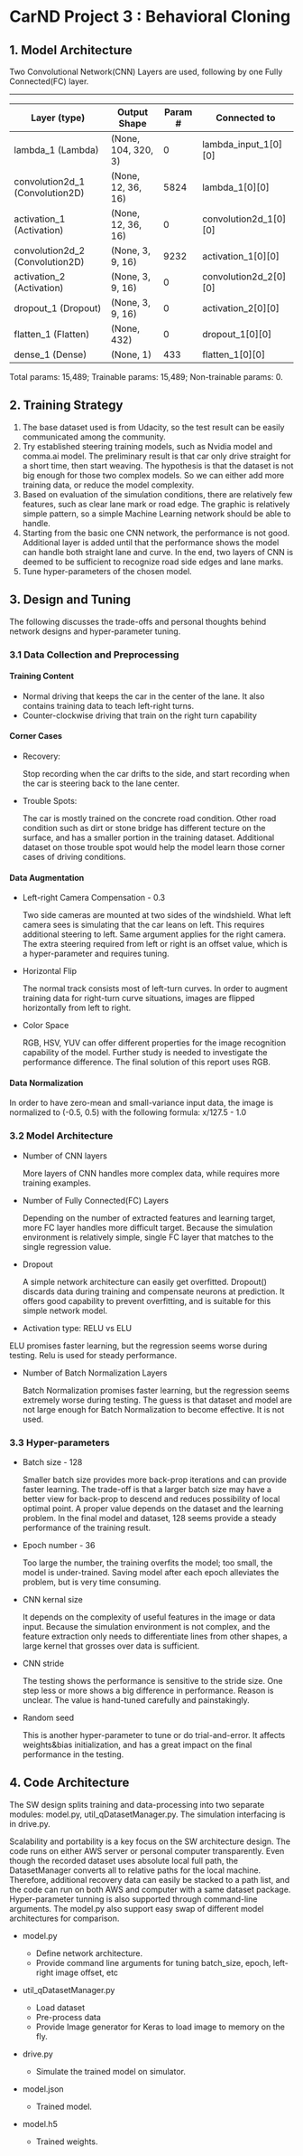 # CarND Project 3 : Behavioral Cloning


## 1. Model Architecture

Two Convolutional Network(CNN) Layers are used, following by one Fully Connected(FC) layer.

----------------------------------------------------------------------------------------------------
Layer (type)                     |Output Shape          |Param #     |Connected to                     
---------------------------------|----------------------|------------|---------------------------------
lambda_1 (Lambda)                |(None, 104, 320, 3)   |0           |lambda_input_1[0][0]             
convolution2d_1 (Convolution2D)  |(None, 12, 36, 16)    |5824        |lambda_1[0][0]                   
activation_1 (Activation)        |(None, 12, 36, 16)    |0           |convolution2d_1[0][0]            
convolution2d_2 (Convolution2D)  |(None, 3, 9, 16)      |9232        |activation_1[0][0]               
activation_2 (Activation)        |(None, 3, 9, 16)      |0           |convolution2d_2[0][0]            
dropout_1 (Dropout)              |(None, 3, 9, 16)      |0           |activation_2[0][0]               
flatten_1 (Flatten)              |(None, 432)           |0           |dropout_1[0][0]                  
dense_1 (Dense)                  |(None, 1)             |433         |flatten_1[0][0]                  


Total params: 15,489; 
Trainable params: 15,489; 
Non-trainable params: 0.


## 2. Training Strategy
1. The base dataset used is from Udacity, so the test result can be easily communicated among the community.
2. Try established steering training models, such as Nvidia model and comma.ai model. The preliminary result is that car only drive straight for a short time, then start weaving. The hypothesis is that the dataset is not big enough for those two complex models. So we can either add more training data, or reduce the model complexity.
3. Based on evaluation of the simulation conditions, there are relatively few features, such as clear lane mark or road edge. The graphic is relatively simple pattern, so a simple Machine Learning network should be able to handle.
4. Starting from the basic one CNN network, the performance is not good. Additional layer is added until that the performance shows the model can handle both straight lane and curve. In the end, two layers of CNN is deemed to be sufficient to recognize road side edges and lane marks. 
5. Tune hyper-parameters of the chosen model.


## 3. Design and Tuning

The following discusses the trade-offs and personal thoughts behind network designs and hyper-parameter tuning.


### 3.1 Data Collection and Preprocessing

#### Training Content
- Normal driving that keeps the car in the center of the lane. It also contains training data to teach left-right turns.
- Counter-clockwise driving that train on the right turn capability

#### Corner Cases
- Recovery:  
 
  Stop recording when the car drifts to the side, and start recording when the car is steering back to the lane center.
 
- Trouble Spots:  
 
  The car is mostly trained on the concrete road condition. Other road condition such as dirt or stone bridge has different tecture on the surface, and has a smaller portion in the training dataset. Additional dataset on those trouble spot would help the model learn those corner cases of driving conditions.

#### Data Augmentation
- Left-right Camera Compensation - 0.3 

  Two side cameras are mounted at two sides of the windshield. What left camera sees is simulating that the car leans on left. This requires additional steering to left. Same argument applies for the right camera. The extra steering required from left or right is an offset value, which is a hyper-parameter and requires tuning. 

- Horizontal Flip

  The normal track consists most of left-turn curves. In order to augment training data for right-turn curve situations, images are flipped horizontally from left to right.
- Color Space

  RGB, HSV, YUV can offer different properties for the image recognition capability of the model. Further study is needed to investigate the performance difference. The final solution of this report uses RGB. 

#### Data Normalization 
  In order to have zero-mean and small-variance input data, the image is normalized to (-0.5, 0.5) with the following formula: x/127.5 - 1.0

### 3.2 Model Architecture
- Number of CNN layers

  More layers of CNN handles more complex data, while requires more training examples. 

- Number of Fully Connected(FC) Layers

  Depending on the number of extracted features and learning target, more FC layer handles more difficult target. Because the simulation environment is relatively simple, single FC layer that matches to the single regression value.

- Dropout

  A simple network architecture can easily get overfitted. Dropout() discards data during training and compensate neurons at prediction. It offers good capability to prevent overfitting, and is suitable for this simple network model.

- Activation type: RELU vs ELU

ELU promises faster learning, but the regression seems worse during testing. Relu is used for steady performance.

- Number of Batch Normalization Layers

  Batch Normalization promises faster learning, but the regression seems extremely worse during testing. The guess is that dataset and model are not large enough for Batch Normalization to become effective. It is not used.

### 3.3 Hyper-parameters

- Batch size - 128

  Smaller batch size provides more back-prop iterations and can provide faster learning. The trade-off is that a larger batch size may have a better view for back-prop to descend and reduces possibility of local optimal point. A proper value depends on the dataset and the learning problem. In the final model and dataset, 128 seems provide a steady performance of the training result.

- Epoch number - 36

  Too large the number, the training overfits the model; too small, the model is under-trained. Saving model after each epoch alleviates the problem, but is very time consuming. 

- CNN kernal size

  It depends on the complexity of useful features in the image or data input. Because the simulation environment is not complex, and the feature extraction only needs to differentiate lines from other shapes, a large kernel that grosses over data is sufficient. 

- CNN stride 

  The testing shows the performance is sensitive to the stride size. One step less or more shows a big difference in performance. Reason is unclear. The value is hand-tuned carefully and painstakingly.

- Random seed

  This is another hyper-parameter to tune or do trial-and-error. It affects weights&bias initialization, and has a great impact on the final performance in the testing.


## 4. Code Architecture

The SW design splits training and data-processing into two separate modules: model.py, util_qDatasetManager.py. The simulation interfacing is in drive.py. 

Scalability and portability is a key focus on the SW architecture design. The code runs on either AWS server or personal computer transparently. Even though the recorded dataset uses absolute local full path, the DatasetManager converts all to relative paths for the local machine. Therefore, additional recovery data can easily be stacked to a path list, and the code can run on both AWS and computer with a same dataset package. Hyper-parameter tunning is also supported through command-line arguments. The model.py also support easy swap of different model architectures for comparison.

- model.py

    - Define network architecture. 
    - Provide command line arguments for tuning batch_size, epoch, left-right image offset, etc

- util_qDatasetManager.py

    - Load dataset
    - Pre-process data
    - Provide Image generator for Keras to load image to memory on the fly.

- drive.py

    - Simulate the trained model on simulator.

- model.json

    - Trained model.

- model.h5

    - Trained weights.

